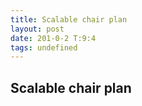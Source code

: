 ```yaml
---
title: Scalable chair plan
layout: post
date: 201-0-2 T:9:4
tags: undefined
---
```

## Scalable chair plan

